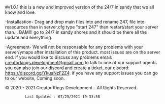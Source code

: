 #v1.0.1
this is a new and improved version of the 24/7 in sandy that we all know and love.

-Installastion-
Drag and drop main files into and rename 247, file into reasources than in  server.cfg type "start 247" than restart/start your server than... BAM!!! go to 24/7 in sandy shores
and it should be there all the update and everything.

-Agreement-
We will not be responsable for any problems with your server/ymaps after installation of this product. most issues are on the server end. 
if you would like to discuss any problems email: 
creatorkings.development@gmail.com to talk to one of our support agents. you can also join our discord and create a ticket,
 our discord: https://discord.gg/YkuaNzF2Z4.
if you have any support issues you can go to our website, Coming soon.




  © 2020 - 2021 Creator Kings Development - All Rights Reserved.
           
             Last Updated : 07/25/2021 19:33:58
